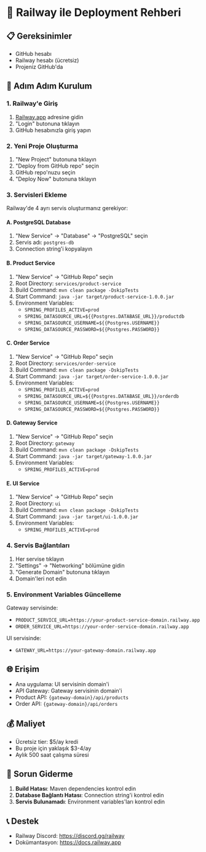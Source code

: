 # 🚀 Railway ile Deployment Rehberi

## 📋 Gereksinimler
- GitHub hesabı
- Railway hesabı (ücretsiz)
- Projeniz GitHub'da

## 🔧 Adım Adım Kurulum

### 1. Railway'e Giriş
1. [Railway.app](https://railway.app) adresine gidin
2. "Login" butonuna tıklayın
3. GitHub hesabınızla giriş yapın

### 2. Yeni Proje Oluşturma
1. "New Project" butonuna tıklayın
2. "Deploy from GitHub repo" seçin
3. GitHub repo'nuzu seçin
4. "Deploy Now" butonuna tıklayın

### 3. Servisleri Ekleme
Railway'de 4 ayrı servis oluşturmanız gerekiyor:

#### A. PostgreSQL Database
1. "New Service" → "Database" → "PostgreSQL" seçin
2. Servis adı: `postgres-db`
3. Connection string'i kopyalayın

#### B. Product Service
1. "New Service" → "GitHub Repo" seçin
2. Root Directory: `services/product-service`
3. Build Command: `mvn clean package -DskipTests`
4. Start Command: `java -jar target/product-service-1.0.0.jar`
5. Environment Variables:
   - `SPRING_PROFILES_ACTIVE=prod`
   - `SPRING_DATASOURCE_URL=${{Postgres.DATABASE_URL}}/productdb`
   - `SPRING_DATASOURCE_USERNAME=${{Postgres.USERNAME}}`
   - `SPRING_DATASOURCE_PASSWORD=${{Postgres.PASSWORD}}`

#### C. Order Service
1. "New Service" → "GitHub Repo" seçin
2. Root Directory: `services/order-service`
3. Build Command: `mvn clean package -DskipTests`
4. Start Command: `java -jar target/order-service-1.0.0.jar`
5. Environment Variables:
   - `SPRING_PROFILES_ACTIVE=prod`
   - `SPRING_DATASOURCE_URL=${{Postgres.DATABASE_URL}}/orderdb`
   - `SPRING_DATASOURCE_USERNAME=${{Postgres.USERNAME}}`
   - `SPRING_DATASOURCE_PASSWORD=${{Postgres.PASSWORD}}`

#### D. Gateway Service
1. "New Service" → "GitHub Repo" seçin
2. Root Directory: `gateway`
3. Build Command: `mvn clean package -DskipTests`
4. Start Command: `java -jar target/gateway-1.0.0.jar`
5. Environment Variables:
   - `SPRING_PROFILES_ACTIVE=prod`

#### E. UI Service
1. "New Service" → "GitHub Repo" seçin
2. Root Directory: `ui`
3. Build Command: `mvn clean package -DskipTests`
4. Start Command: `java -jar target/ui-1.0.0.jar`
5. Environment Variables:
   - `SPRING_PROFILES_ACTIVE=prod`

### 4. Servis Bağlantıları
1. Her servise tıklayın
2. "Settings" → "Networking" bölümüne gidin
3. "Generate Domain" butonuna tıklayın
4. Domain'leri not edin

### 5. Environment Variables Güncelleme
Gateway servisinde:
- `PRODUCT_SERVICE_URL=https://your-product-service-domain.railway.app`
- `ORDER_SERVICE_URL=https://your-order-service-domain.railway.app`

UI servisinde:
- `GATEWAY_URL=https://your-gateway-domain.railway.app`

## 🌐 Erişim
- Ana uygulama: UI servisinin domain'i
- API Gateway: Gateway servisinin domain'i
- Product API: `{gateway-domain}/api/products`
- Order API: `{gateway-domain}/api/orders`

## 💰 Maliyet
- Ücretsiz tier: $5/ay kredi
- Bu proje için yaklaşık $3-4/ay
- Aylık 500 saat çalışma süresi

## 🔧 Sorun Giderme
1. **Build Hatası**: Maven dependencies kontrol edin
2. **Database Bağlantı Hatası**: Connection string'i kontrol edin
3. **Servis Bulunamadı**: Environment variables'ları kontrol edin

## 📞 Destek
- Railway Discord: https://discord.gg/railway
- Dokümantasyon: https://docs.railway.app